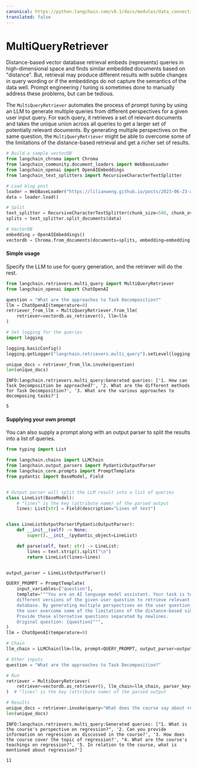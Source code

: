 ```yaml
---
canonical: https://python.langchain.com/v0.1/docs/modules/data_connection/retrievers/MultiQueryRetriever
translated: false
---
```


# MultiQueryRetriever

Distance-based vector database retrieval embeds (represents) queries in high-dimensional space and finds similar embedded documents based on "distance". But, retrieval may produce different results with subtle changes in query wording or if the embeddings do not capture the semantics of the data well. Prompt engineering / tuning is sometimes done to manually address these problems, but can be tedious.

The `MultiQueryRetriever` automates the process of prompt tuning by using an LLM to generate multiple queries from different perspectives for a given user input query. For each query, it retrieves a set of relevant documents and takes the unique union across all queries to get a larger set of potentially relevant documents. By generating multiple perspectives on the same question, the `MultiQueryRetriever` might be able to overcome some of the limitations of the distance-based retrieval and get a richer set of results.

```python
# Build a sample vectorDB
from langchain_chroma import Chroma
from langchain_community.document_loaders import WebBaseLoader
from langchain_openai import OpenAIEmbeddings
from langchain_text_splitters import RecursiveCharacterTextSplitter

# Load blog post
loader = WebBaseLoader("https://lilianweng.github.io/posts/2023-06-23-agent/")
data = loader.load()

# Split
text_splitter = RecursiveCharacterTextSplitter(chunk_size=500, chunk_overlap=0)
splits = text_splitter.split_documents(data)

# VectorDB
embedding = OpenAIEmbeddings()
vectordb = Chroma.from_documents(documents=splits, embedding=embedding)
```

#### Simple usage

Specify the LLM to use for query generation, and the retriever will do the rest.

```python
from langchain.retrievers.multi_query import MultiQueryRetriever
from langchain_openai import ChatOpenAI

question = "What are the approaches to Task Decomposition?"
llm = ChatOpenAI(temperature=0)
retriever_from_llm = MultiQueryRetriever.from_llm(
    retriever=vectordb.as_retriever(), llm=llm
)
```

```python
# Set logging for the queries
import logging

logging.basicConfig()
logging.getLogger("langchain.retrievers.multi_query").setLevel(logging.INFO)
```

```python
unique_docs = retriever_from_llm.invoke(question)
len(unique_docs)
```

```output
INFO:langchain.retrievers.multi_query:Generated queries: ['1. How can Task Decomposition be approached?', '2. What are the different methods for Task Decomposition?', '3. What are the various approaches to decomposing tasks?']
```

```output
5
```

#### Supplying your own prompt

You can also supply a prompt along with an output parser to split the results into a list of queries.

```python
from typing import List

from langchain.chains import LLMChain
from langchain.output_parsers import PydanticOutputParser
from langchain_core.prompts import PromptTemplate
from pydantic import BaseModel, Field


# Output parser will split the LLM result into a list of queries
class LineList(BaseModel):
    # "lines" is the key (attribute name) of the parsed output
    lines: List[str] = Field(description="Lines of text")


class LineListOutputParser(PydanticOutputParser):
    def __init__(self) -> None:
        super().__init__(pydantic_object=LineList)

    def parse(self, text: str) -> LineList:
        lines = text.strip().split("\n")
        return LineList(lines=lines)


output_parser = LineListOutputParser()

QUERY_PROMPT = PromptTemplate(
    input_variables=["question"],
    template="""You are an AI language model assistant. Your task is to generate five
    different versions of the given user question to retrieve relevant documents from a vector
    database. By generating multiple perspectives on the user question, your goal is to help
    the user overcome some of the limitations of the distance-based similarity search.
    Provide these alternative questions separated by newlines.
    Original question: {question}""",
)
llm = ChatOpenAI(temperature=0)

# Chain
llm_chain = LLMChain(llm=llm, prompt=QUERY_PROMPT, output_parser=output_parser)

# Other inputs
question = "What are the approaches to Task Decomposition?"
```

```python
# Run
retriever = MultiQueryRetriever(
    retriever=vectordb.as_retriever(), llm_chain=llm_chain, parser_key="lines"
)  # "lines" is the key (attribute name) of the parsed output

# Results
unique_docs = retriever.invoke(query="What does the course say about regression?")
len(unique_docs)
```

```output
INFO:langchain.retrievers.multi_query:Generated queries: ["1. What is the course's perspective on regression?", '2. Can you provide information on regression as discussed in the course?', '3. How does the course cover the topic of regression?', "4. What are the course's teachings on regression?", '5. In relation to the course, what is mentioned about regression?']
```

```output
11
```
